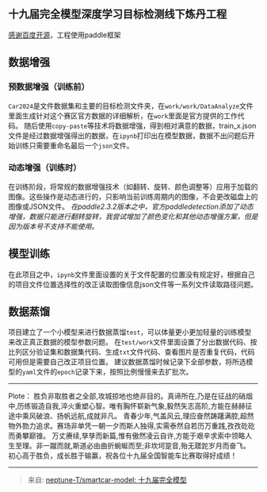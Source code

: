 ## 十九届完全模型深度学习目标检测线下炼丹工程
[感谢百度开源](https://github.com/PaddlePaddle/Paddle)，工程使用paddle框架
## 数据增强
### 预数据增强（训练前）
`Car2024`是文件数据集和主要的目标检测文件夹，在`work/work/DataAnalyze`文件里面生成针对这个赛区官方数据的详细解析，在`work`里面是官方提供的工作代码。 随后使用`copy-paste`等技术将数据增强，得到相对满意的数据，train_x.json文件是经过数据增强得出的数据，在`ipynb`打印出在模型数据，数据不出问题后开始训练只需要重命名最后一个`json`文件。
### 动态增强（训练时）
在训练阶段，将常规的数据增强技术（如翻转、旋转、颜色调整等）应用于加载的图像。这些操作是动态进行的，只影响当前训练周期内的图像，不会更改磁盘上的图像或JSON文件。
_在paddle2.3.2版本之中，官方paddledetection添加了动态增强，数据只能进行翻转旋转，我尝试增加了颜色变化和其他动态增强方案，但是因为版本号不支持不能使用。_
## 模型训练
在此项目之中，`ipynb`文件里面设置的关于文件配置的位置没有规定好，根据自己的项目文件位置选择性的改正读取图像信息json文件等一系列文件读取路径问题。
## 数据蒸馏
项目建立了一个小模型来进行数据蒸馏`test`，可以体量更小更加轻量的训练模型来改正真正数据的模型参数问题。
在`test/work`文件里面设置了分出数据代码、按比列区分验证集和数据集代码、生成`txt`文件代码、查看图片是否重复代码，代码可用但是需要自己改正项目位置。
建议数据蒸馏时候记录下全部参数，将所选模型的`yaml`文件的`epoch`记录下来，按照比例慢慢来去扩批次。

---

Plote：
胜负非取胜者之全部,攻城掠地也绝非目的。真谛所在,乃是在征战的硝烟中,历练锻造自我,淬火重塑心智。唯有胸怀崭新气象,毅然矢志高阶,方能在赫赫征途中乘风破浪、扬帆远航,成就非凡。
青春少年,气盖风云,理应奋然踌躇满腔,超然物外勠力追求。赛场非单凭一朝一夕而斯人独得,实需泰然自若历万重践,孜孜矻矻而勇攀巅锥。
万丈赓续,孳孳而新篇,惟有傲然凌云自许,方能于艰辛求索中领略人生至理。非一蹴而就,斯道必由曲折蜿蜒而至;非坎坷跫音,殆无蹉跎岁月而奋飞。
初心高于胜负，成长胜于输赢，祝各位十九届全国智能车比赛取得好成绩！

---



> 来自: [neptune-T/smartcar-model: 十九届完全模型](https://github.com/neptune-T/smartcar-model)

